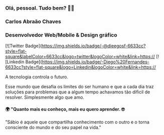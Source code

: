 ### Olá, pessoal. Tudo bem? 👋🏼

### Carlos Abraão Chaves

### Desenvolvedor Web/Mobile & Design gráfico

[![Twitter Badge](https://img.shields.io/badge/-@dieegosf-6633cc?style=flat-square&labelColor=6633cc&logo=twitter&logoColor=white&link=https://
[![Linkedin Badge](https://img.shields.io/badge/-Diego%20Fernandes-6633cc?style=flat-square&logo=Linkedin&logoColor=white&link=https://


A tecnologia controla o futuro.

Esse mundo que desafia os limites do ser humano e que a cada dia traz soluções para problemas que a algum tempo achavamos tão dificil de resolver.
Simplesmente algo que amo.

#### 🌍 "Quanto mais eu conheço, mais eu quero aprender. 🤓

"Sábio é aquele que compartilha conhecimento com o outro e o torna consciente do mundo e do seu papel na vida."
